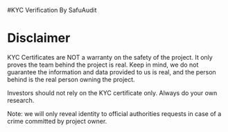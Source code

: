 #KYC Verification By SafuAudit


# Disclaimer 
KYC Certificates are NOT a warranty on the safety of the project. It only proves the team behind the project is real. Keep in mind, we do not guarantee the information and data provided to us is real, and the person behind is the real person owning the project.

Investors should not rely on the KYC certificate only. Always do your own research.

Note: we will only reveal identity to official authorities requests in case of a crime committed by project owner.
